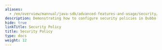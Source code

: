 ```yaml
---
aliases:
  - /en/overview/mannual/java-sdk/advanced-features-and-usage/security/
description: Demonstrating how to configure security policies in Dubbo
hide: true
linkTitle: Security Policy
title: Security Policy
type: docs
weight: 12
---
```


